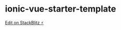 # ionic-vue-starter-template

[Edit on StackBlitz ⚡️](https://stackblitz.com/edit/github-rg4p6g-mqsf9p)